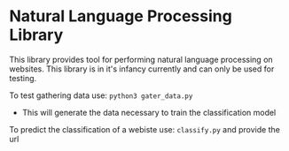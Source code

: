 # Natural Language Processing Library

This library provides tool for performing natural language processing on websites.
This library is in it's infancy currently and can only be used for testing.

To test gathering data use:
`python3 gater_data.py`
* This will generate the data necessary to train the classification model 

To predict the classification of a webiste use:
`classify.py` and provide the url 
